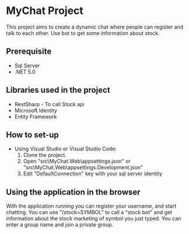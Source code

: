 # MyChat Project
This project aims to create a dynamic chat where people can register and talk to each other. 
Use bot to get some information about stock.

## Prerequisite
- Sql Server
- .NET 5.0

## Libraries used in the project
- RestSharp - To call Stock api
- Microsoft Identity
- Entity Framework

## How to set-up
- Using Visual Studio or Visual Studio Code:
    1. Clone the project.
    2. Open "src\MyChat.Web\appsettings.json" or "src\MyChat.Web\appsettings.Development.json" 
    3. Edit "DefaultConnection" key with your sql server identity

## Using the application in the browser
With the application running you can register your username, and start chatting.
You can use "/stock=SYMBOL" to call a "stock bot" and get information about the stock marketing of symbol you just typed.
You can enter a group name and join a private group.